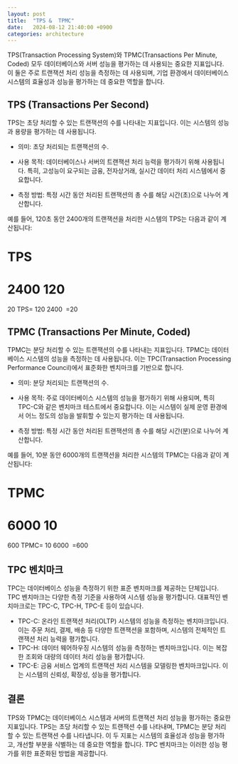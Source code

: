 ```yaml
---
layout: post
title:  "TPS &  TPMC"
date:   2024-08-12 21:40:00 +0900
categories: architecture
---
```


TPS(Transaction Processing System)와 TPMC(Transactions Per Minute, Coded) 모두 데이터베이스와 서버 성능을 평가하는 데 사용되는 중요한 지표입니다. 이 둘은 주로 트랜잭션 처리 성능을 측정하는 데 사용되며, 기업 환경에서 데이터베이스 시스템의 효율성과 성능을 평가하는 데 중요한 역할을 합니다.

## TPS (Transactions Per Second)
TPS는 초당 처리할 수 있는 트랜잭션의 수를 나타내는 지표입니다. 이는 시스템의 성능과 용량을 평가하는 데 사용됩니다.

* 의미: 초당 처리되는 트랜잭션의 수.

* 사용 목적: 데이터베이스나 서버의 트랜잭션 처리 능력을 평가하기 위해 사용됩니다. 특히, 고성능이 요구되는 금융, 전자상거래, 실시간 데이터 처리 시스템에서 중요합니다.

* 측정 방법: 특정 시간 동안 처리된 트랜잭션의 총 수를 해당 시간(초)으로 나누어 계산합니다.

예를 들어, 120초 동안 2400개의 트랜잭션을 처리한 시스템의 TPS는 다음과 같이 계산됩니다:

TPS
=
2400
120
=
20
TPS= 
120
2400
​
 =20

## TPMC (Transactions Per Minute, Coded)
TPMC는 분당 처리할 수 있는 트랜잭션의 수를 나타내는 지표입니다. TPMC는 데이터베이스 시스템의 성능을 측정하는 데 사용됩니다. 이는 TPC(Transaction Processing Performance Council)에서 표준화한 벤치마크를 기반으로 합니다.

* 의미: 분당 처리되는 트랜잭션의 수.

* 사용 목적: 주로 데이터베이스 시스템의 성능을 평가하기 위해 사용되며, 특히 TPC-C와 같은 벤치마크 테스트에서 중요합니다. 이는 시스템이 실제 운영 환경에서 어느 정도의 성능을 발휘할 수 있는지 평가하는 데 사용됩니다.

* 측정 방법: 특정 시간 동안 처리된 트랜잭션의 총 수를 해당 시간(분)으로 나누어 계산합니다.

예를 들어, 10분 동안 6000개의 트랜잭션을 처리한 시스템의 TPMC는 다음과 같이 계산됩니다:

TPMC
=
6000
10
=
600
TPMC= 
10
6000
​
 =600

## TPC 벤치마크
TPC는 데이터베이스 성능을 측정하기 위한 표준 벤치마크를 제공하는 단체입니다. TPC 벤치마크는 다양한 측정 기준을 사용하여 시스템 성능을 평가합니다. 대표적인 벤치마크로는 TPC-C, TPC-H, TPC-E 등이 있습니다.

* TPC-C: 온라인 트랜잭션 처리(OLTP) 시스템의 성능을 측정하는 벤치마크입니다. 이는 주문 처리, 결제, 배송 등 다양한 트랜잭션을 포함하며, 시스템의 전체적인 트랜잭션 처리 능력을 평가합니다.
* TPC-H: 데이터 웨어하우징 시스템의 성능을 측정하는 벤치마크입니다. 이는 복잡한 조회와 대량의 데이터 처리 성능을 평가합니다.
* TPC-E: 금융 서비스 업계의 트랜잭션 처리 시스템을 모델링한 벤치마크입니다. 이는 시스템의 신뢰성, 확장성, 성능을 평가합니다.

## 결론
TPS와 TPMC는 데이터베이스 시스템과 서버의 트랜잭션 처리 성능을 평가하는 중요한 지표입니다. TPS는 초당 처리할 수 있는 트랜잭션 수를 나타내며, TPMC는 분당 처리할 수 있는 트랜잭션 수를 나타냅니다. 이 두 지표는 시스템의 효율성과 성능을 평가하고, 개선할 부분을 식별하는 데 중요한 역할을 합니다. TPC 벤치마크는 이러한 성능 평가를 위한 표준화된 방법을 제공합니다.